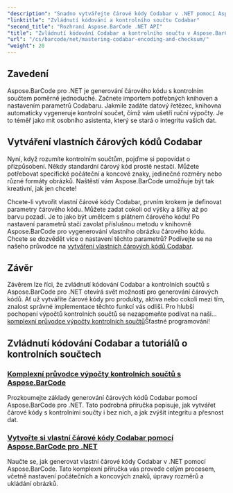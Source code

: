```yaml
---
"description": "Snadno vytvářejte čárové kódy Codabar v .NET pomocí Aspose.BarCode. Prozkoumejte tutoriály o výpočtech kontrolních součtů a generování vlastních čárových kódů."
"linktitle": "Zvládnutí kódování a kontrolního součtu Codabar"
"second_title": "Rozhraní Aspose.BarCode .NET API"
"title": "Zvládnutí kódování Codabar a kontrolního součtu v Aspose.BarCode"
"url": "/cs/barcode/net/mastering-codabar-encoding-and-checksum/"
"weight": 20
---
```


## Zavedení

Aspose.BarCode pro .NET je generování čárového kódu s kontrolním součtem poměrně jednoduché. Začnete importem potřebných knihoven a nastavením parametrů Codabaru. Jakmile zadáte datový řetězec, knihovna automaticky vygeneruje kontrolní součet, čímž vám ušetří ruční výpočty. Je to téměř jako mít osobního asistenta, který se stará o integritu vašich dat.

## Vytváření vlastních čárových kódů Codabar

Nyní, když rozumíte kontrolním součtům, pojďme si popovídat o přizpůsobení. Někdy standardní čárový kód prostě nestačí. Můžete potřebovat specifické počáteční a koncové znaky, jedinečné rozměry nebo různé formáty obrázků. Naštěstí vám Aspose.BarCode umožňuje být tak kreativní, jak jen chcete!

Chcete-li vytvořit vlastní čárové kódy Codabar, prvním krokem je definovat parametry čárového kódu. Můžete zadat cokoli od výšky a šířky až po barvu pozadí. Je to jako být umělcem s plátnem čárového kódu! Po nastavení parametrů stačí zavolat příslušnou metodu v knihovně Aspose.BarCode pro vygenerování vlastního obrázku čárového kódu. Chcete se dozvědět více o nastavení těchto parametrů? Podívejte se na našeho průvodce na [vytváření vlastních čárových kódů Codabar](./custom-codabar-barcodes/).

## Závěr

Závěrem lze říci, že zvládnutí kódování Codabar a kontrolních součtů s Aspose.BarCode pro .NET otevírá svět možností pro generování čárových kódů. Ať už vytváříte čárové kódy pro produkty, aktiva nebo cokoli mezi tím, znalost správné implementace těchto funkcí vás odliší. Pro hlubší pochopení výpočtů kontrolních součtů se nezapomeňte podívat na naši... [komplexní průvodce výpočty kontrolních součtů](./guide-to-checksum-calculation/)Šťastné programování!


## Zvládnutí kódování Codabar a tutoriálů o kontrolních součtech
### [Komplexní průvodce výpočty kontrolních součtů s Aspose.BarCode](./guide-to-checksum-calculation/)
Prozkoumejte základy generování čárových kódů Codabar pomocí Aspose.BarCode pro .NET. Tato podrobná příručka popisuje, jak vytvářet čárové kódy s kontrolními součty i bez nich, a jak zvýšit integritu a přesnost dat.
### [Vytvořte si vlastní čárové kódy Codabar pomocí Aspose.BarCode pro .NET](./custom-codabar-barcodes/)
Naučte se, jak generovat vlastní čárové kódy Codabar v .NET pomocí Aspose.BarCode. Tato komplexní příručka vás provede celým procesem, včetně nastavení počátečních a koncových znaků, úpravy rozměrů a ukládání obrázků.